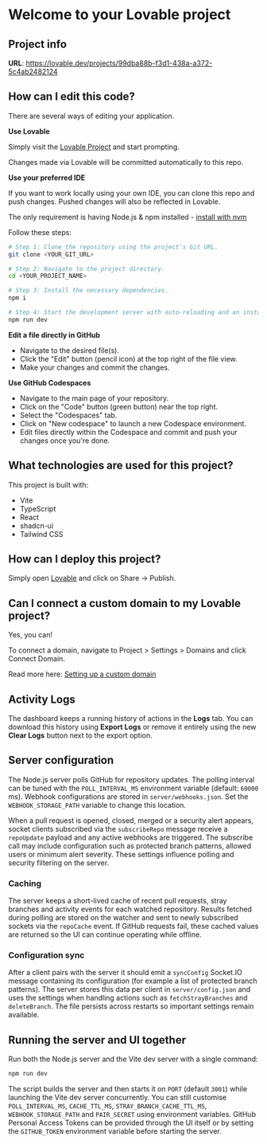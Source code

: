 # Welcome to your Lovable project

## Project info

**URL**: https://lovable.dev/projects/99dba88b-f3d1-438a-a372-5c4ab2482124

## How can I edit this code?

There are several ways of editing your application.

**Use Lovable**

Simply visit the [Lovable Project](https://lovable.dev/projects/99dba88b-f3d1-438a-a372-5c4ab2482124) and start prompting.

Changes made via Lovable will be committed automatically to this repo.

**Use your preferred IDE**

If you want to work locally using your own IDE, you can clone this repo and push changes. Pushed changes will also be reflected in Lovable.

The only requirement is having Node.js & npm installed - [install with nvm](https://github.com/nvm-sh/nvm#installing-and-updating)

Follow these steps:

```sh
# Step 1: Clone the repository using the project's Git URL.
git clone <YOUR_GIT_URL>

# Step 2: Navigate to the project directory.
cd <YOUR_PROJECT_NAME>

# Step 3: Install the necessary dependencies.
npm i

# Step 4: Start the development server with auto-reloading and an instant preview.
npm run dev
```

**Edit a file directly in GitHub**

- Navigate to the desired file(s).
- Click the "Edit" button (pencil icon) at the top right of the file view.
- Make your changes and commit the changes.

**Use GitHub Codespaces**

- Navigate to the main page of your repository.
- Click on the "Code" button (green button) near the top right.
- Select the "Codespaces" tab.
- Click on "New codespace" to launch a new Codespace environment.
- Edit files directly within the Codespace and commit and push your changes once you're done.

## What technologies are used for this project?

This project is built with:

- Vite
- TypeScript
- React
- shadcn-ui
- Tailwind CSS

## How can I deploy this project?

Simply open [Lovable](https://lovable.dev/projects/99dba88b-f3d1-438a-a372-5c4ab2482124) and click on Share -> Publish.

## Can I connect a custom domain to my Lovable project?

Yes, you can!

To connect a domain, navigate to Project > Settings > Domains and click Connect Domain.

Read more here: [Setting up a custom domain](https://docs.lovable.dev/tips-tricks/custom-domain#step-by-step-guide)

## Activity Logs

The dashboard keeps a running history of actions in the **Logs** tab. You can download this history using **Export Logs** or remove it entirely using the new **Clear Logs** button next to the export option.

## Server configuration

The Node.js server polls GitHub for repository updates. The polling interval can
be tuned with the `POLL_INTERVAL_MS` environment variable (default: `60000` ms).
Webhook configurations are stored in `server/webhooks.json`. Set the
`WEBHOOK_STORAGE_PATH` variable to change this location.

When a pull request is opened, closed, merged or a security alert appears,
socket clients subscribed via the `subscribeRepo` message receive a `repoUpdate`
payload and any active webhooks are triggered. The subscribe call may include
configuration such as protected branch patterns, allowed users or minimum alert
severity. These settings influence polling and security filtering on the server.

### Caching

The server keeps a short-lived cache of recent pull requests, stray branches and
activity events for each watched repository. Results fetched during polling are
stored on the watcher and sent to newly subscribed sockets via the `repoCache`
event. If GitHub requests fail, these cached values are returned so the UI can
continue operating while offline.

### Configuration sync

After a client pairs with the server it should emit a `syncConfig` Socket.IO
message containing its configuration (for example a list of protected branch
patterns). The server stores this data per client in `server/config.json` and
uses the settings when handling actions such as `fetchStrayBranches` and
`deleteBranch`. The file persists across restarts so important settings remain
available.

## Running the server and UI together

Run both the Node.js server and the Vite dev server with a single command:

```bash
npm run dev
```

The script builds the server and then starts it on `PORT` (default `3001`) while
launching the Vite dev server concurrently. You can still customise
`POLL_INTERVAL_MS`, `CACHE_TTL_MS`, `STRAY_BRANCH_CACHE_TTL_MS`,
`WEBHOOK_STORAGE_PATH` and `PAIR_SECRET` using environment variables. GitHub
Personal Access Tokens can be provided through the UI itself or by setting the
`GITHUB_TOKEN` environment variable before starting the server.
